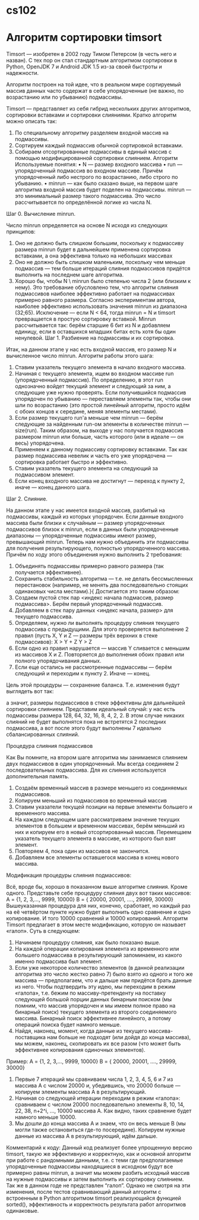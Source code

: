 # cs102
# Алгоритм сортировки timsort
Timsort — изобретен в 2002 году Тимом Петерсом (в честь него и назван). С тех пор он стал стандартным алгоритмом сортировки в Python, OpenJDK 7 и Android JDK 1.5 из-за своей быстроты и надежности. 

Алгоритм построен на той идее, что в реальном мире сортируемый массив данных часто содержат в себе упорядоченные (не важно, по возрастанию или по убыванию) подмассивы. 

Timsort — представляет из себя гибрид нескольких других алгоритмов, сортировки вставками и сортировки слияниями. Кратко алгоритм можно описать так:

1.	По специальному алгоритму разделяем входной массив на подмассивы.
2.	Сортируем каждый подмассив обычной сортировкой вставками.
3.	Собираем отсортированные подмассивы в единый массив с помощью модифицированной сортировки слиянием.
Алгоритм
Используемые понятия:
•	N — размер входного массива
•	run — упорядоченный подмассив во входном массиве. Причём упорядоченный либо нестрого по возрастанию, либо строго по убыванию. 
•	minrun — как было сказано выше, на первом шаге алгоритма входной массив будет поделен на подмассивы. minrun — это минимальный размер такого подмассива. Это число рассчитывается по определённой логике из числа N.


Шаг 0. Вычисление minrun.

Число minrun определяется на основе N исходя из следующих принципов:

1.	Оно не должно быть слишком большим, поскольку к подмассиву размера minrun будет в дальнейшем применена сортировка вставками, а она эффективна только на небольших массивах
2.	Оно не должно быть слишком маленьким, поскольку чем меньше подмассив — тем больше итераций слияния подмассивов придётся выполнить на последнем шаге алгоритма.
3.	Хорошо бы, чтобы N \ minrun было степенью числа 2 (или близким к нему). Это требование обусловлено тем, что алгоритм слияния подмассивов наиболее эффективно работает на подмассивах примерно равного размера.
Согласно экспериментам автора, наиболее эффективно использовать значения minrun из диапазона (32;65). Исключение — если N < 64, тогда minrun = N и timsort превращается в простую сортировку вставкой. Minrun рассчитывается так: берём старшие 6 бит из N и добавляем единицу, если в оставшихся младших битах есть хотя бы один ненулевой.
Шаг 1. Разбиение на подмассивы и их сортировка.

Итак, на данном этапе у нас есть входной массив, его размер N и вычисленное число minrun. Алгоритм работы этого шага:

1.	Ставим указатель текущего элемента в начало входного массива.
2.	Начиная с текущего элемента, ищем во входном массиве run (упорядоченный подмассив). По определению, в этот run однозначно войдет текущий элемент и следующий за ним, а следующие уже нужно проверять. Если получившийся подмассив упорядочен по убыванию — переставляем элементы так, чтобы они шли по возрастанию (это простой линейный алгоритм, просто идём с обоих концов к середине, меняя элементы местами).
3.	Если размер текущего run'а меньше чем minrun — берём следующие за найденным run-ом элементы в количестве minrun — size(run). Таким образом, на выходе у нас получается подмассив размером minrun или больше, часть которого (или в идеале — он весь) упорядочена.
4.	Применяем к данному подмассиву сортировку вставками. Так как размер подмассива невелик и часть его уже упорядочена — сортировка работает быстро и эффективно.
5.	Ставим указатель текущего элемента на следующий за подмассивом элемент.
6.	Если конец входного массива не достигнут — переход к пункту 2, иначе — конец данного шага.


Шаг 2. Слияние.

На данном этапе у нас имеется входной массив, разбитый на подмассивы, каждый из которых упорядочен. Если данные входного массива были близки к случайным — размер упорядоченных подмассивов близок к minrun, если в данных были упорядоченные диапазоны — упорядоченные подмассивы имеют размер, превышающий minrun.
Теперь нам нужно объединить эти подмассивы для получения результирующего, полностью упорядоченного массива. Причём по ходу этого объединения нужно выполнить 2 требования:

1.	Объединять подмассивы примерно равного размера (так получается эффективнее).
2.	Сохранить стабильность алгоритма — т.е. не делать бессмысленных перестановок (например, не менять два последовательно стоящих одинаковых числа местами).}{
Достигается это таким образом: 
1.	Создаем пустой стек пар <индекс начала подмассив, размер подмассива>. Берём первый упорядоченный подмассив.
2.	Добавляем в стек пару данных <индекс начала, размер> для текущего подмассива.
3.	Определяем, нужно ли выполнять процедуру слияния текущего подмассива с предыдущими. Для этого проверяется выполнение 2 правил (пусть X, Y и Z — размеры трёх верхних в стеке подмассивов):
X > Y + Z
Y > Z
4.	Если одно из правил нарушается — массив Y сливается с меньшим из массивов X и Z. Повторяется до выполнения обоих правил или полного упорядочивания данных.
5.	Если еще остались не рассмотренные подмассивы — берём следующий и переходим к пункту 2. Иначе — конец.

Цель этой  процедуры — сохранение баланса. Т.е. изменения будут выглядеть вот так:
 
а значит, размеры подмассивов в стеке эффективны для дальнейшей сортировки слиянием. Представим идеальный случай: у нас есть подмассивы размера 128, 64, 32, 16, 8, 4, 2, 2. В этом случае никаких слияний не будет выполнятся пока не встретятся 2 последних подмассива, а вот после этого будут выполнены 7 идеально сбалансированных слияний.


Процедура слияния подмассивов

Как Вы помните, на втором шаге алгоритма мы занимаемся слиянием двух подмассивов в один упорядоченный. Мы всегда соединяем 2 последовательных подмассива. Для их слияния используется дополнительная память.

1.	Создаём временный массив в размере меньшего из соединяемых подмассивов.
2.	Копируем меньший из подмассивов во временный массив
3.	Ставим указатели текущей позиции на первые элементы большего и временного массива.
4.	На каждом следующем шаге рассматриваем значение текущих элементов в большем и временном массивах, берём меньший из них и копируем его в новый отсортированный массив. Перемещаем указатель текущего элемента в массиве, из которого был взят элемент.
5.	Повторяем 4, пока один из массивов не закончится.
6.	Добавляем все элементы оставшегося массива в конец нового массива.
 


Модификация процедуры слияния подмассивов:

Всё, вроде бы, хорошо в показанном выше алгоритме слияния. Кроме одного. Представьте себе процедуру слияния двух вот таких массивов:
A = {1, 2, 3,..., 9999, 10000}
B = { 20000, 20001, ...., 29999, 30000}
Вышеуказанная процедура для них, конечно, сработает, но каждый раз на её четвёртом пункте нужно будет выполнить одно сравнение и одно копирование. И того 10000 сравнений и 10000 копирований. Алгоритм Timsort предлагает в этом месте модификацию, которую он называет «галоп». Суть в следующем:

1.	Начинаем процедуру слияния, как было показано выше.
2.	На каждой операции копирования элемента из временного или большего подмассива в результирующий запоминаем, из какого именно подмассива был элемент.
3.	Если уже некоторое количество элементов (в данной реализации алгоритма это число жестко равно 7) было взято из одного и того же массива — предполагаем, что и дальше нам придётся брать данные из него. Чтобы подтвердить эту идею, мы переходим в режим «галопа», т.е. бежим по массиву-претенденту на поставку следующей большой порции данных бинарным поиском (мы помним, что массив упорядочен и мы имеем полное право на бинарный поиск) текущего элемента из второго соединяемого массива. Бинарный поиск эффективнее линейного, а потому операций поиска будет намного меньше.
4.	Найдя, наконец, момент, когда данные из текущего массива-поставщика нам больше не подходят (или дойдя до конца массива), мы можем, наконец, скопировать их все разом (что может быть эффективнее копирования одиночных элементов).

Пример:
A = {1, 2, 3,..., 9999, 10000}
B = { 20000, 20001, ...., 29999, 30000}

1.	Первые 7 итераций мы сравниваем числа 1, 2, 3, 4, 5, 6 и 7 из массива A с числом 20000 и, убедившись, что 20000 больше — копируем элементы массива A в результирующий.
2.	Начиная со следующей итерации переходим в режим «галопа»: сравниваем с числом 20000 последовательно элементы 8, 10, 14, 22, 38, n+2^i, ..., 10000 массива A. Как видно, таких сравнение будет намного меньше 10000.
3.	Мы дошли до конца массива A и знаем, что он весь меньше B (мы могли также остановиться где-то посередине). Копируем нужные данные из массива A в результирующий, идём дальше.

Комментарий к коду: 
Данный код реализует более упрощенную версию timsort, такую же эффективную и корректную, как и основной алгоритм при работе с рандомными данными, т.е. с теми где предполагаемые упорядоченные подмассивы находящиеся в исходном будут все примерно равны minrun, а значит мы можем разбить исходный массив на нужные подмассивы и затем выполнить их сортировку слиянием. Так же в данном годе не представлен “галоп”. Однако не смотря на эти изменения, после тестов сравнивающий данный алгоритм с встроенным в Python алгоритмом timsort реализующийся функцией sorted(), эффективность и корректность результата работ алгоритмов одинаковые.
